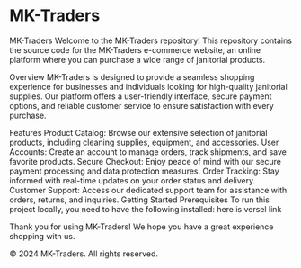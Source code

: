 ﻿# MK-Traders
MK-Traders
Welcome to the MK-Traders repository! This repository contains the source code for the MK-Traders e-commerce website, an online platform where you can purchase a wide range of janitorial products.

Overview
MK-Traders is designed to provide a seamless shopping experience for businesses and individuals looking for high-quality janitorial supplies. Our platform offers a user-friendly interface, secure payment options, and reliable customer service to ensure satisfaction with every purchase.

Features
Product Catalog: Browse our extensive selection of janitorial products, including cleaning supplies, equipment, and accessories.
User Accounts: Create an account to manage orders, track shipments, and save favorite products.
Secure Checkout: Enjoy peace of mind with our secure payment processing and data protection measures.
Order Tracking: Stay informed with real-time updates on your order status and delivery.
Customer Support: Access our dedicated support team for assistance with orders, returns, and inquiries.
Getting Started
Prerequisites
To run this project locally, you need to have the following installed:
here is versel link

Thank you for using MK-Traders! We hope you have a great experience shopping with us.

© 2024 MK-Traders. All rights reserved.
